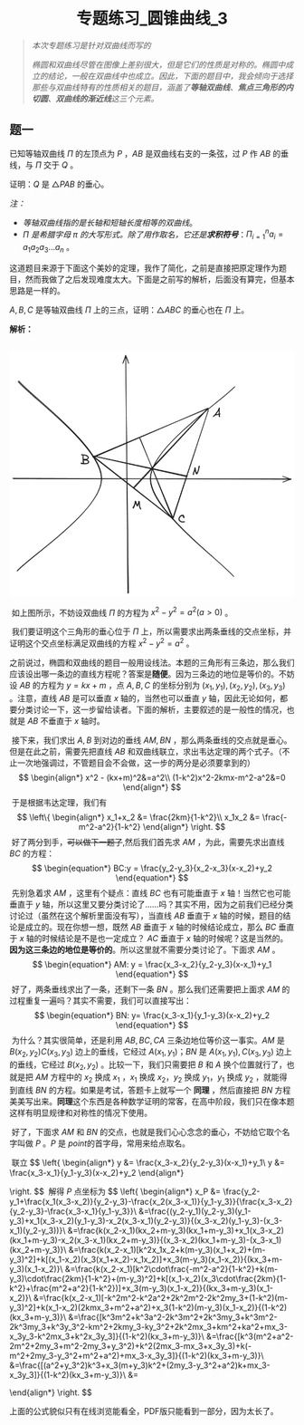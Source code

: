 <center><h1>专题练习_圆锥曲线_3</h1></center>

> *本次专题练习是针对双曲线而写的*
>
> *椭圆和双曲线尽管在图像上差别很大，但是它们的性质是对称的。椭圆中成立的结论，一般在双曲线中也成立。因此，下面的题目中，我会倾向于选择那些与双曲线特有的性质相关的题目，涵盖了**等轴双曲线**、**焦点三角形的内切圆**、**双曲线的渐近线**这三个元素。*



## 题一

已知等轴双曲线 $\Pi$ 的左顶点为 $P$ ，$AB$ 是双曲线右支的一条弦，过 $P$ 作 $AB$ 的垂线，与 $\Pi$ 交于 $Q$ 。

证明：$Q$ 是 $\triangle PAB$ 的垂心。

*注：*

- *等轴双曲线指的是长轴和短轴长度相等的双曲线*。
- $\Pi$ *是希腊字母 $\pi$ 的大写形式。除了用作取名，它还是**求积符号***：$\Pi_{i=1}^na_i=a_1a_2a_3\dots a_n$ 。



这道题目来源于下面这个美妙的定理，我作了简化，之前是直接把原定理作为题目，然而我做了之后发现难度太大。下面是之前写的解析，后面没有算完，但基本思路是一样的。



$A,B,C$ 是等轴双曲线 $\Pi$ 上的三点，证明：$\triangle ABC$ 的垂心也在 $\Pi$ 上。

**解析：**

​	![题1-1](t1.png)

​	如上图所示，不妨设双曲线 $\Pi$ 的方程为 $x^2-y^2=a^2(a>0)$ 。

​	我们要证明这个三角形的垂心位于 $\Pi$ 上，所以需要求出两条垂线的交点坐标，并证明这个交点坐标满足双曲线的方程 $x^2-y^2=a^2$ 。

​	之前说过，椭圆和双曲线的题目一般用设线法。本题的三角形有三条边，那么我们应该设出哪一条边的直线方程呢？答案是**随便**。因为三条边的地位是等价的。不妨设 $AB$ 的方程为 $y=kx+m$ ，点 $A,B,C$ 的坐标分别为 $(x_1,y_1),(x_2,y_2),(x_3,y_3)$ 。注意，直线 $AB$ 是可以垂直 $x$ 轴的，当然也可以垂直 $y$ 轴，因此无论如何，都要分类讨论一下，这一步留给读者。下面的解析，主要叙述的是一般性的情况，也就是 $AB$ 不垂直于 $x$ 轴时。

​	接下来，我们求出 $A,B$ 到对边的垂线 $AM,BN$ ，那么两条垂线的交点就是垂心。但是在此之前，需要先把直线 $AB$ 和双曲线联立，求出韦达定理的两个式子。（不止一次地强调过，不管题目会不会做，这一步的两分是必须要拿到的）
$$
\begin{align*}
x^2 - (kx+m)^2&=a^2\\
(1-k^2)x^2-2kmx-m^2-a^2&=0
\end{align*}
$$
​	于是根据韦达定理，我们有
$$
\left\{
\begin{align*}
x_1+x_2 &= \frac{2km}{1-k^2}\\
x_1x_2 &= \frac{-m^2-a^2}{1-k^2}
\end{align*}
\right.
$$
​	 好了两分到手，~~可以做下一题了~~,然后我们首先求 $AM$ ，为此，需要先求出直线 $BC$ 的方程：
$$
\begin{equation*}
BC:y = \frac{y_2-y_3}{x_2-x_3}(x-x_2)+y_2
\end{equation*}
$$
​	先别急着求 $AM$ ，这里有个疑点：直线 $BC$ 也有可能垂直于 $x$ 轴！当然它也可能垂直于 $y$ 轴，所以这里又要分类讨论了……吗？其实不用，因为之前我们已经分类讨论过（虽然在这个解析里面没有写），当直线 $AB$ 垂直于 $x$ 轴的时候，题目的结论是成立的。现在你想一想，既然 $AB$ 垂直于 $x$ 轴的时候结论成立，那么 $BC$ 垂直于 $x$ 轴的时候结论是不是也一定成立？ $AC$ 垂直于 $x$ 轴的时候呢？这是当然的。**因为这三条边的地位是等价的**。所以这里就不需要分类讨论了。下面求 $AM$ 。
$$
\begin{equation*}
AM: y = \frac{x_3-x_2}{y_2-y_3}(x-x_1)+y_1
\end{equation*}
$$
​	好了，两条垂线求出了一条，还剩下一条 $BN$ 。那么我们还需要把上面求 $AM$ 的过程重复一遍吗？其实不需要，我们可以直接写出：
$$
\begin{equation*}
BN: y= \frac{x_3-x_1}{y_1-y_3}(x-x_2)+y_2
\end{equation*}
$$
​	为什么？其实很简单，还是利用 $AB,BC,CA$ 三条边地位等价这一事实。$AM$ 是 $B(x_2,y_2)$$C(x_3,y_3)$ 边上的垂线，它经过 $A(x_1,y_1)$；$BN$ 是 $A(x_1,y_1),C(x_3,y_3)$ 边上的垂线，它经过 $B(x_2,y_2)$ 。比较一下，我们只需要把 $B$ 和 $A$ 换个位置就行了，也就是把 $AM$ 方程中的 $x_2$ 换成 $x_1$ ，$x_1$ 换成 $x_2$，$y_2$ 换成 $y_1$，$y_1$ 换成 $y_2$ ，就能得到直线 $BN$ 的方程。如果是考试，答题卡上就写一个 **同理** ，然后直接把 $BN$ 方程美美写出来。**同理**这个东西是各种数学证明的常客，在高中阶段，我们只在像本题这样有明显规律和对称性的情况下使用。

​	好了，下面求 $AM$ 和 $BN$ 的交点，也就是我们心心念念的垂心，不妨给它取个名字叫做 $P$ 。$P$ 是 *point*的首字母，常用来给点取名。

​	 联立
$$
\left\{
\begin{align*}
y &= \frac{x_3-x_2}{y_2-y_3}(x-x_1)+y_1\\
y &= \frac{x_3-x_1}{y_1-y_3}(x-x_2)+y_2
\end{align*}

\right.
$$
​	解得 $P$ 点坐标为
$$
\left\{
\begin{align*}
x_P &= \frac{y_2-y_1+\frac{x_1(x_3-x_2)}{y_2-y_3}-\frac{x_2(x_3-x_1)}{y_1-y_3}}{\frac{x_3-x_2}
{y_2-y_3}-\frac{x_3-x_1}{y_1-y_3}}\\
&=\frac{(y_2-y_1)(y_2-y_3)(y_1-y_3)+x_1(x_3-x_2)(y_1-y_3)-x_2(x_3-x_1)(y_2-y_3)}{(x_3-x_2)(y_1-y_3)-(x_3-x_1)(y_2-y_3))}\\
&=\frac{k(x_2-x_1)(kx_2+m-y_3)(kx_1+m-y_3)+x_1(x_3-x_2)(kx_1+m-y_3)-x_2(x_3-x_1)(kx_2+m-y_3)}{(x_3-x_2)(kx_1+m-y_3)-(x_3-x_1)(kx_2+m-y_3)}\\
&=\frac{k(x_2-x_1)[k^2x_1x_2+k(m-y_3)(x_1+x_2)+(m-y_3)^2]+k[(x_1-x_2)(x_3(x_1+x_2)-x_1x_2)]+x_3(m-y_3)(x_1-x_2)}{(kx_3+m-y_3)(x_1-x_2)}\\
&=\frac{k(x_2-x_1)[k^2\cdot\frac{-m^2-a^2}{1-k^2}+k(m-y_3)\cdot\frac{2km}{1-k^2}+(m-y_3)^2]+k[(x_1-x_2)(x_3\cdot\frac{2km}{1-k^2}+\frac{m^2+a^2}{1-k^2})]+x_3(m-y_3)(x_1-x_2)}{(kx_3+m-y_3)(x_1-x_2)}\\
&=\frac{k(x_2-x_1)[-k^2m^2-k^2a^2+2k^2m^2-2k^2my_3+(1-k^2)(m-y_3)^2]+k(x_1-x_2)(2kmx_3+m^2+a^2)+x_3(1-k^2)(m-y_3)(x_1-x_2)}{(1-k^2)(kx_3+m-y_3)}\\
&=\frac{[k^3m^2+k^3a^2-2k^3m^2+2k^3my_3+k^3m^2-2k^3my_3+k^3y_3^2-km^2+2kmy_3-ky_3^2+2k^2mx_3+km^2+ka^2+mx_3-x_3y_3-k^2mx_3+k^2x_3y_3]}{(1-k^2)(kx_3+m-y_3)}\\
&=\frac{[k^3(m^2+a^2-2m^2+2my_3+m^2-2my_3+y_3^2)+k^2(2mx_3-mx_3+x_3y_3)+k(-m^2+2my_3-y_3^2+m^2+a^2)+mx_3-x_3y_3]}{(1-k^2)(kx_3+m-y_3)}\\
&=\frac{[(a^2+y_3^2)k^3+x_3(m+y_3)k^2+(2my_3-y_3^2+a^2)k+mx_3-x_3y_3]}{(1-k^2)(kx_3+m-y_3)}\\
&=

\end{align*}
\right.
$$


​	上面的公式貌似只有在线浏览能看全，PDF版只能看到一部分，因为太长了。
